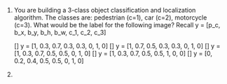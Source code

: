 1. You are building a 3-class object classification and localization algorithm. The classes are: pedestrian (c=1), car (c=2), motorcycle (c=3). What would be the label for the following image? Recall y = [p_c, b_x, b_y, b_h, b_w, c_1, c_2, c_3]

	[] y = [1, 0.3, 0.7, 0.3, 0.3, 0, 1, 0]
	[] y = [1, 0.7, 0.5, 0.3, 0.3, 0, 1, 0]
	[] y = [1, 0.3, 0.7, 0.5, 0.5, 0, 1, 0]
	[] y = [1, 0.3, 0.7, 0.5, 0.5, 1, 0, 0]
	[] y = [0, 0.2, 0.4, 0.5, 0.5, 0, 1, 0]

2.



